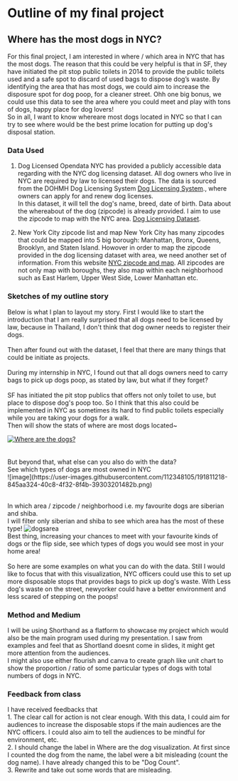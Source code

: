 # Outline of my final project
## Where has the most dogs in NYC?
For this final project, I am interested in where / which area in NYC that has the most dogs. 
The reason that this could be very helpful is that in SF, they have initiated the pit stop public toilets in 2014 to 
provide the public toilets used and a safe spot to discard of used bags to dispose dog’s waste.
By identifying the area that has most dogs, we could aim to increase the disposure spot for dog poop, for a cleaner street.
Ohh one big bonus, we could use this data to see the area where you could meet and play with tons of dogs, happy place for dog lovers!
<br/> So in all, I want to know whereare most dogs located in NYC so that I can try to see where would be the best prime location for putting up dog's disposal station.
<br/>
### Data Used
1. Dog Licensed
Opendata NYC has provided a publicly accessible data regarding with the NYC dog licensing dataset.
All dog owners who live in NYC are required by law to licensed their dogs.
The data is sourced from the DOHMH Dog Licensing System [Dog Licensing System](https://a816-healthpsi.nyc.gov/DogLicense)., where owners can apply for and renew dog licenses. 
<br/> In this dataset, it will tell the dog's name, breed, date of birth. 
Data about the whereabout of the dog (zipcode) is already provided. 
I aim to use the zipcode to map with the NYC area.
[Dog Licensing Dataset](https://data.cityofnewyork.us/Health/NYC-Dog-Licensing-Dataset/nu7n-tubp/).

2. New York City zipcode list and map
New York City has many zipcodes that could be mapped into 5 big borough: Manhattan, Bronx, Queens, Brooklyn, and Staten Island.
Howover in order to map the zipcode provided in the dog licensing dataset with area, we need another set of information.
From this website [NYC zipcode and map](https://bklyndesigns.com/new-york-city-zip-code/). All zipcodes are not only map with boroughs, they also map within each neighborhood such as East Harlem, Upper West Side, Lower Manhattan etc.

### Sketches of my outline story
Below is what I plan to layout my story.
First I would like to start the introduction that I am really surprised that all dogs need to be licensed by law, because in Thailand, I don't think that dog owner needs to register their dogs.
<br/>
<br/> Then after found out with the dataset, I feel that there are many things that could be initiate as projects.
<br/> 
<br/>During my internship in NYC, I found out that all dogs owners need to carry bags to pick up dogs poop, as stated by law,
but what if they forget?
<br/>
<br/> SF has initiated the pit stop publics that offers not only toilet to use, but place to dispose dog's poop too.
So I think that this also could be implemented in NYC as sometimes its hard to find public toilets especially while you are taking your dogs for a walk.
<br/> Then will show the stats of where are most dogs located~
<br/>
<div class='tableauPlaceholder' id='viz1664293578911' style='position: relative'><noscript><a href='#'><img alt='Where are the dogs? ' src='https:&#47;&#47;public.tableau.com&#47;static&#47;images&#47;SB&#47;SB7PYBS5S&#47;1_rss.png' style='border: none' /></a></noscript><object class='tableauViz'  style='display:none;'><param name='host_url' value='https%3A%2F%2Fpublic.tableau.com%2F' /> <param name='embed_code_version' value='3' /> <param name='path' value='shared&#47;SB7PYBS5S' /> <param name='toolbar' value='yes' /><param name='static_image' value='https:&#47;&#47;public.tableau.com&#47;static&#47;images&#47;SB&#47;SB7PYBS5S&#47;1.png' /> <param name='animate_transition' value='yes' /><param name='display_static_image' value='yes' /><param name='display_spinner' value='yes' /><param name='display_overlay' value='yes' /><param name='display_count' value='yes' /><param name='language' value='en-US' /><param name='filter' value='publish=yes' /></object></div>                
<script type='text/javascript'>                    
  var divElement = document.getElementById('viz1664293578911');                    
  var vizElement = divElement.getElementsByTagName('object')[0];                    
  vizElement.style.width='100%';vizElement.style.height=(divElement.offsetWidth*0.75)+'px';                    
  var scriptElement = document.createElement('script');                    
  scriptElement.src = 'https://public.tableau.com/javascripts/api/viz_v1.js';                    
  vizElement.parentNode.insertBefore(scriptElement, vizElement);                
</script>
<br/>
<br/>
But beyond that, what else can you also do with the data?
<br/>
See which types of dogs are most owned in NYC
<br/>
![image](https://user-images.githubusercontent.com/112348105/191811218-845aa324-40c8-4f32-8f4b-39303201482b.png)

<br/> In which area / zipcode / neighborhood i.e. my favourite dogs are siberian and shiba.
<br/> I will filter only siberian and shiba to see which area has the most of these type!
![dogsarea](https://user-images.githubusercontent.com/112348105/191811349-722159b5-8d10-43eb-b26a-c3ca1206df9a.png)
<br/>
Best thing, increasing your chances to meet with your favourite kinds of dogs or the flip side, see which types of dogs you would see most in your home area!
<br/>
<br/> So here are some examples on what you can do with the data. Still I would like to focus that with this visualization, NYC officers could use this to set up more disposable stops that provides bags to pick up dog's waste. With Less dog's waste on the street, newyorker could have a better environment and less scared of stepping on the poops!

### Method and Medium
I will be using Shorthand as a flatform to showcase my project which would also be the main program used during my presentation. I saw from examples and feel that as Shortland doesnt come in slides, it might get more attention from the audiences. 
<br/> I might also use either flourish and canva to create graph like unit chart to show the proportion / ratio of some particular types of dogs with total numbers of dogs in NYC.

### Feedback from class
I have received feedbacks that
<br/> 1. The clear call for action is not clear enough. With this data, I could aim for audiences to increase the disposable stops if the main audiences are the NYC officers. I could also aim to tell the audiences to be mindful for environment, etc.
<br/> 2. I should change the label in Where are the dog visualization. At first since I counted the dog from the name, the label were a bit misleading (count the dog name). I have already changed this to be "Dog Count".
<br/> 3. Rewrite and take out some words that are misleading.
